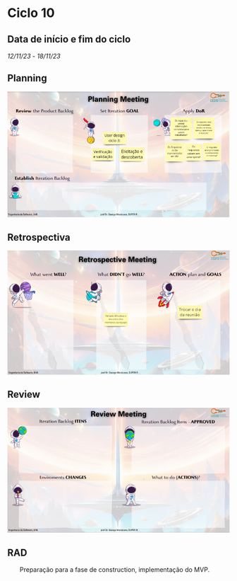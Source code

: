 # Ciclo 10

## Data de início e fim do ciclo

*12/11/23* - *18/11/23*

## Planning

![Image title](../assets/sprints/planning_sprint10.png)

## Retrospectiva

![Image title](../assets/sprints/reprospective_sprint10.png)


## Review

![Image title](../assets/sprints/review_sprint10.png)


## RAD

<p align="justify">&emsp;&emsp;Preparação para a fase de construction, implementação do MVP.</p>